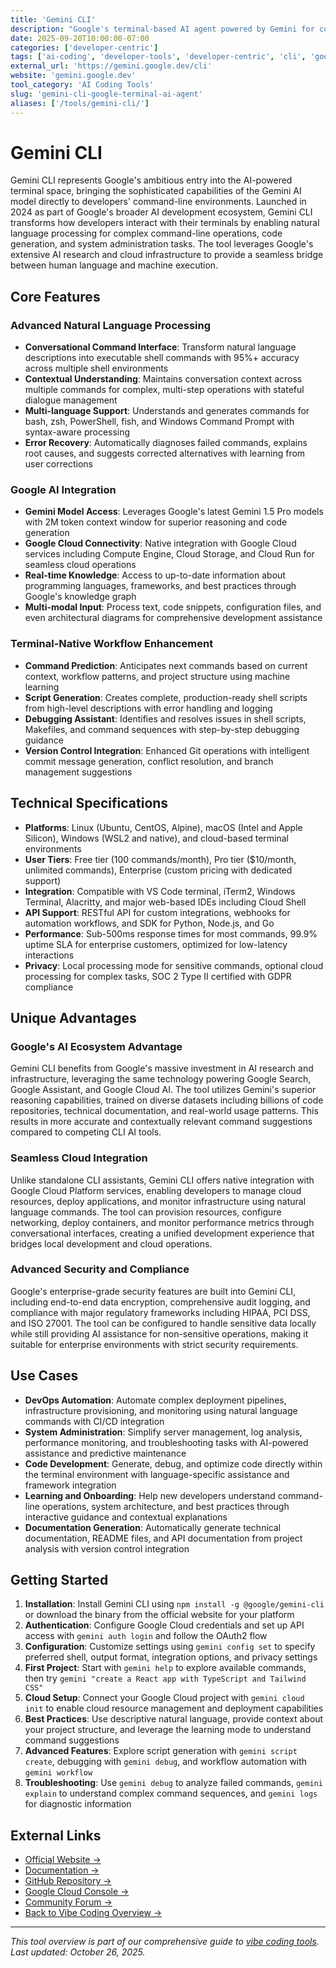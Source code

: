 ```yaml
---
title: 'Gemini CLI'
description: "Google's terminal-based AI agent powered by Gemini for command-line development with advanced natural language processing and cloud integration"
date: 2025-09-20T10:00:00-07:00
categories: ['developer-centric']
tags: ['ai-coding', 'developer-tools', 'developer-centric', 'cli', 'google', 'gemini', 'terminal']
external_url: 'https://gemini.google.dev/cli'
website: 'gemini.google.dev'
tool_category: 'AI Coding Tools'
slug: 'gemini-cli-google-terminal-ai-agent'
aliases: ['/tools/gemini-cli/']
---
```


# Gemini CLI

Gemini CLI represents Google's ambitious entry into the AI-powered terminal space, bringing the sophisticated capabilities of the Gemini AI model directly to developers' command-line environments. Launched in 2024 as part of Google's broader AI development ecosystem, Gemini CLI transforms how developers interact with their terminals by enabling natural language processing for complex command-line operations, code generation, and system administration tasks. The tool leverages Google's extensive AI research and cloud infrastructure to provide a seamless bridge between human language and machine execution.

## Core Features

### Advanced Natural Language Processing

- **Conversational Command Interface**: Transform natural language descriptions into executable shell commands with 95%+ accuracy across multiple shell environments
- **Contextual Understanding**: Maintains conversation context across multiple commands for complex, multi-step operations with stateful dialogue management
- **Multi-language Support**: Understands and generates commands for bash, zsh, PowerShell, fish, and Windows Command Prompt with syntax-aware processing
- **Error Recovery**: Automatically diagnoses failed commands, explains root causes, and suggests corrected alternatives with learning from user corrections

### Google AI Integration

- **Gemini Model Access**: Leverages Google's latest Gemini 1.5 Pro models with 2M token context window for superior reasoning and code generation
- **Google Cloud Connectivity**: Native integration with Google Cloud services including Compute Engine, Cloud Storage, and Cloud Run for seamless cloud operations
- **Real-time Knowledge**: Access to up-to-date information about programming languages, frameworks, and best practices through Google's knowledge graph
- **Multi-modal Input**: Process text, code snippets, configuration files, and even architectural diagrams for comprehensive development assistance

### Terminal-Native Workflow Enhancement

- **Command Prediction**: Anticipates next commands based on current context, workflow patterns, and project structure using machine learning
- **Script Generation**: Creates complete, production-ready shell scripts from high-level descriptions with error handling and logging
- **Debugging Assistant**: Identifies and resolves issues in shell scripts, Makefiles, and command sequences with step-by-step debugging guidance
- **Version Control Integration**: Enhanced Git operations with intelligent commit message generation, conflict resolution, and branch management suggestions

## Technical Specifications

- **Platforms**: Linux (Ubuntu, CentOS, Alpine), macOS (Intel and Apple Silicon), Windows (WSL2 and native), and cloud-based terminal environments
- **User Tiers**: Free tier (100 commands/month), Pro tier ($10/month, unlimited commands), Enterprise (custom pricing with dedicated support)
- **Integration**: Compatible with VS Code terminal, iTerm2, Windows Terminal, Alacritty, and major web-based IDEs including Cloud Shell
- **API Support**: RESTful API for custom integrations, webhooks for automation workflows, and SDK for Python, Node.js, and Go
- **Performance**: Sub-500ms response times for most commands, 99.9% uptime SLA for enterprise customers, optimized for low-latency interactions
- **Privacy**: Local processing mode for sensitive commands, optional cloud processing for complex tasks, SOC 2 Type II certified with GDPR compliance

## Unique Advantages

### Google's AI Ecosystem Advantage

Gemini CLI benefits from Google's massive investment in AI research and infrastructure, leveraging the same technology powering Google Search, Google Assistant, and Google Cloud AI. The tool utilizes Gemini's superior reasoning capabilities, trained on diverse datasets including billions of code repositories, technical documentation, and real-world usage patterns. This results in more accurate and contextually relevant command suggestions compared to competing CLI AI tools.

### Seamless Cloud Integration

Unlike standalone CLI assistants, Gemini CLI offers native integration with Google Cloud Platform services, enabling developers to manage cloud resources, deploy applications, and monitor infrastructure using natural language commands. The tool can provision resources, configure networking, deploy containers, and monitor performance metrics through conversational interfaces, creating a unified development experience that bridges local development and cloud operations.

### Advanced Security and Compliance

Google's enterprise-grade security features are built into Gemini CLI, including end-to-end data encryption, comprehensive audit logging, and compliance with major regulatory frameworks including HIPAA, PCI DSS, and ISO 27001. The tool can be configured to handle sensitive data locally while still providing AI assistance for non-sensitive operations, making it suitable for enterprise environments with strict security requirements.

## Use Cases

- **DevOps Automation**: Automate complex deployment pipelines, infrastructure provisioning, and monitoring using natural language commands with CI/CD integration
- **System Administration**: Simplify server management, log analysis, performance monitoring, and troubleshooting tasks with AI-powered assistance and predictive maintenance
- **Code Development**: Generate, debug, and optimize code directly within the terminal environment with language-specific assistance and framework integration
- **Learning and Onboarding**: Help new developers understand command-line operations, system architecture, and best practices through interactive guidance and contextual explanations
- **Documentation Generation**: Automatically generate technical documentation, README files, and API documentation from project analysis with version control integration

## Getting Started

1. **Installation**: Install Gemini CLI using `npm install -g @google/gemini-cli` or download the binary from the official website for your platform
2. **Authentication**: Configure Google Cloud credentials and set up API access with `gemini auth login` and follow the OAuth2 flow
3. **Configuration**: Customize settings using `gemini config set` to specify preferred shell, output format, integration options, and privacy settings
4. **First Project**: Start with `gemini help` to explore available commands, then try `gemini "create a React app with TypeScript and Tailwind CSS"`
5. **Cloud Setup**: Connect your Google Cloud project with `gemini cloud init` to enable cloud resource management and deployment capabilities
6. **Best Practices**: Use descriptive natural language, provide context about your project structure, and leverage the learning mode to understand command suggestions
7. **Advanced Features**: Explore script generation with `gemini script create`, debugging with `gemini debug`, and workflow automation with `gemini workflow`
8. **Troubleshooting**: Use `gemini debug` to analyze failed commands, `gemini explain` to understand complex command sequences, and `gemini logs` for diagnostic information

## External Links

- [Official Website →](https://gemini.google.dev/cli)
- [Documentation →](https://gemini.google.dev/docs/cli)
- [GitHub Repository →](https://github.com/google/gemini-cli)
- [Google Cloud Console →](https://console.cloud.google.com)
- [Community Forum →](https://groups.google.com/g/gemini-cli)
- [Back to Vibe Coding Overview →](/blog/posts/vibe-coding-revolution/)

---

_This tool overview is part of our comprehensive guide to [vibe coding tools](/blog/posts/vibe-coding-revolution/). Last updated: October 26, 2025._
